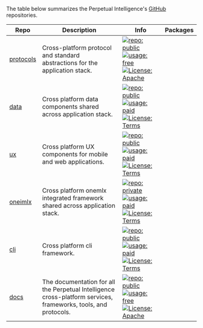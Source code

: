 The table below summarizes the Perpetual Intelligence's [GitHub](https://github.com/perpetualintelligence) repositories.

|Repo|Description|Info|Packages|
|----|-----------|----|--------|
|[protocols](https://github.com/perpetualintelligence/protocols)|Cross-platform protocol and standard abstractions for the application stack.|[![repo: public](https://img.shields.io/badge/repo-public-green)]() [![usage: free](https://img.shields.io/badge/usage-free-green)]() [![License: Apache](https://img.shields.io/badge/License-Apache-blue.svg)](https://www.apache.org/licenses/LICENSE-2.0)
|[data](https://github.com/perpetualintelligence/data)|Cross platform data components shared across application stack.|[![repo: public](https://img.shields.io/badge/repo-public-yellow)]() [![usage: paid](https://img.shields.io/badge/usage-paid-red)]() [![License: Terms](https://img.shields.io/badge/License-Terms-blue.svg)](https://perpetualintelligence.azurewebsites.net/legal/terms)
|[ux](https://github.com/perpetualintelligence/ux)|Cross platform UX components for mobile and web applications.|[![repo: public](https://img.shields.io/badge/repo-public-yellow)]() [![usage: paid](https://img.shields.io/badge/usage-paid-red)]() [![License: Terms](https://img.shields.io/badge/License-Terms-blue.svg)](https://perpetualintelligence.azurewebsites.net/legal/terms)
|[oneimlx](https://github.com/perpetualintelligence/oneimlx)|Cross platform onemlx integrated framework shared across application stack.|[![repo: private](https://img.shields.io/badge/repo-private-red)]() [![usage: paid](https://img.shields.io/badge/usage-paid-red)]() [![License: Terms](https://img.shields.io/badge/License-terms-blue.svg)](https://perpetualintelligence.azurewebsites.net/legal/terms)
|[cli](https://github.com/perpetualintelligence/cli)|Cross platform cli framework.|[![repo: public](https://img.shields.io/badge/repo-public-green)]() [![usage: paid](https://img.shields.io/badge/usage-paid-red)]() [![License: Terms](https://img.shields.io/badge/License-terms-blue.svg)](https://perpetualintelligence.azurewebsites.net/legal/terms)
|[docs](https://github.com/perpetualintelligence/docs)|The documentation for all the Perpetual Intelligence  cross-platform services, frameworks, tools, and protocols.|[![repo: public](https://img.shields.io/badge/repo-public-green)]() [![usage: free](https://img.shields.io/badge/usage-free-green)]() [![License: Apache](https://img.shields.io/badge/License-Apache-blue.svg)](https://www.apache.org/licenses/LICENSE-2.0)